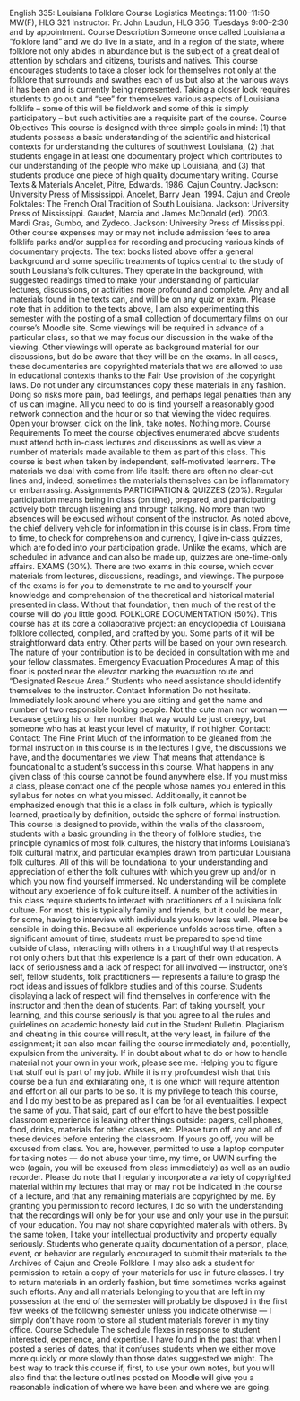 English 335: Louisiana Folklore
Course Logistics
Meetings:	11:00–11:50 MW(F), HLG 321
Instructor:	Pr. John Laudun, HLG 356, Tuesdays 9:00–2:30 and by appointment.
Course Description
Someone once called Louisiana a “folklore land” and we do live in a state, and in a region of the state, where folklore not only abides in abundance but is the subject of a great deal of attention by scholars and citizens, tourists and natives. This course encourages students to take a closer look for themselves not only at the folklore that surrounds and swathes each of us but also at the various ways it has been and is currently being represented. Taking a closer look requires students to go out and “see” for themselves various aspects of Louisiana folklife – some of this will be fieldwork and some of this is simply participatory – but such activities are a requisite part of the course.
Course Objectives
This course is designed with three simple goals in mind: (1) that students possess a basic understanding of the scientific and historical contexts for understanding the cultures of southwest Louisiana, (2) that students engage in at least one documentary project which contributes to our understanding of the people who make up Louisiana, and (3) that students produce one piece of high quality documentary writing.
Course Texts & Materials
Ancelet, Pitre, Edwards. 1986. Cajun Country. Jackson: University Press of Mississippi.
Ancelet, Barry Jean. 1994. Cajun and Creole Folktales: The French Oral Tradition of South Louisiana. Jackson: University Press of Mississippi.
Gaudet, Marcia and James McDonald (ed). 2003. Mardi Gras, Gumbo, and Zydeco. Jackson: University Press of Mississippi.
Other course expenses may or may not include admission fees to area folklife parks and/or supplies for recording and producing various kinds of documentary projects.
The text books listed above offer a general background and some specific treatments of topics central to the study of south Louisiana’s folk cultures. They operate in the background, with suggested readings timed to make your understanding of particular lectures, discussions, or activities more profound and complete. Any and all materials found in the texts can, and will be on any quiz or exam.
Please note that in addition to the texts above, I am also experimenting this semester with the posting of a small collection of documentary films on our course’s Moodle site. Some viewings will be required in advance of a particular class, so that we may focus our discussion in the wake of the viewing. Other viewings will operate as background material for our discussions, but do be aware that they will be on the exams. In all cases, these documentaries are copyrighted materials that we are allowed to use in educational contexts thanks to the Fair Use provision of the copyright laws. Do not under any circumstances copy these materials in any fashion. Doing so risks more pain, bad feelings, and perhaps legal penalties than any of us can imagine. All you need to do is find yourself a reasonably good network connection and the hour or so that viewing the video requires. Open your browser, click on the link, take notes. Nothing more.
Course Requirements
To meet the course objectives enumerated above students must attend both in-class lectures and discussions as well as view a number of materials made available to them as part of this class. This course is best when taken by independent, self-motivated learners. The materials we deal with come from life itself: there are often no clear-cut lines and, indeed, sometimes the materials themselves can be inflammatory or embarrassing. 
Assignments
PARTICIPATION & QUIZZES (20%). Regular participation means being in class (on time), prepared, and participating actively both through listening and through talking. No more than two absences will be excused without consent of the instructor. As noted above, the chief delivery vehicle for information in this course is in class. From time to time, to check for comprehension and currency, I give in-class quizzes, which are folded into your participation grade. Unlike the exams, which are scheduled in advance and can also be made up, quizzes are one-time-only affairs.
EXAMS (30%). There are two exams in this course, which cover materials from lectures, discussions, readings, and viewings. The purpose of the exams is for you to demonstrate to me and to yourself your knowledge and comprehension of the theoretical and historical material presented in class. Without that foundation, then much of the rest of the course will do you little good.
FOLKLORE DOCUMENTATION (50%). This course has at its core a collaborative project: an encyclopedia of Louisiana folklore collected, compiled, and crafted by you. Some parts of it will be straightforward data entry. Other parts will be based on your own research. The nature of your contribution is to be decided in consultation with me and your fellow classmates. 
Emergency Evacuation Procedures
A map of this floor is posted near the elevator marking the evacuation route and “Designated Rescue Area.” Students who need assistance should identify themselves to the instructor.
Contact Information
Do not hesitate. Immediately look around where you are sitting and get the name and number of two responsible looking people. Not the cute man nor woman — because getting his or her number that way would be just creepy, but someone who has at least your level of maturity, if not higher.
Contact: 
Contact: 
The Fine Print
Much of the information to be gleaned from the formal instruction in this course is in the lectures I give, the discussions we have, and the documentaries we view. That means that attendance is foundational to a student’s success in this course. What happens in any given class of this course cannot be found anywhere else. If you must miss a class, please contact one of the people whose names you entered in this syllabus for notes on what you missed. 
Additionally, it cannot be emphasized enough that this is a class in folk culture, which is typically learned, practically by definition, outside the sphere of formal instruction. This course is designed to provide, within the walls of the classroom, students with a basic grounding in the theory of folklore studies, the principle dynamics of most folk cultures, the history that informs Louisiana’s folk cultural matrix, and particular examples drawn from particular Louisiana folk cultures. All of this will be foundational to your understanding and appreciation of either the folk cultures with which you grew up and/or in which you now find yourself immersed. No understanding will be complete without any experience of folk culture itself. A number of the activities in this class require students to interact with practitioners of a Louisiana folk culture. For most, this is typically family and friends, but it could be mean, for some, having to interview with individuals you know less well. Please be sensible in doing this. 
Because all experience unfolds across time, often a significant amount of time, students must be prepared to spend time outside of class, interacting with others in a thoughtful way that respects not only others but that this experience is a part of their own education.
A lack of seriousness and a lack of respect for all involved — instructor, one’s self, fellow students, folk practitioners — represents a failure to grasp the root ideas and issues of folklore studies and of this course. Students displaying a lack of respect will find themselves in conference with the instructor and then the dean of students.
Part of taking yourself, your learning, and this course seriously is that you agree to all the rules and guidelines on academic honesty laid out in the Student Bulletin. Plagiarism and cheating in this course will result, at the very least, in failure of the assignment; it can also mean failing the course immediately and, potentially, expulsion from the university. If in doubt about what to do or how to handle material not your own in your work, please see me. Helping you to figure that stuff out is part of my job. 
While it is my profoundest wish that this course be a fun and exhilarating one, it is one which will require attention and effort on all our parts to be so. It is my privilege to teach this course, and I do my best to be as prepared as I can be for all eventualities. I expect the same of you.
That said, part of our effort to have the best possible classroom experience is leaving other things outside: pagers, cell phones, food, drinks, materials for other classes, etc. Please turn off any and all of these devices before entering the classroom. If yours go off, you will be excused from class. You are, however, permitted to use a laptop computer for taking notes — do not abuse your time, my time, or UWIN surfing the web (again, you will be excused from class immediately) as well as an audio recorder. Please do note that I regularly incorporate a variety of copyrighted material within my lectures that may or may not be indicated in the course of a lecture, and that any remaining materials are copyrighted by me. By granting you permission to record lectures, I do so with the understanding that the recordings will only be for your use and only your use in the pursuit of your education. You may not share copyrighted materials with others.
By the same token, I take your intellectual productivity and property equally seriously. Students who generate quality documentation of a person, place, event, or behavior are regularly encouraged to submit their materials to the Archives of Cajun and Creole Folklore. I may also ask a student for permission to retain a copy of your materials for use in future classes. I try to return materials in an orderly fashion, but time sometimes works against such efforts. Any and all materials belonging to you that are left in my possession at the end of the semester will probably be disposed in the first few weeks of the following semester unless you indicate otherwise — I simply don’t have room to store all student materials forever in my tiny office.
Course Schedule
The schedule flexes in response to student interested, experience, and expertise. I have found in the past that when I posted a series of dates, that it confuses students when we either move more quickly or more slowly than those dates suggested we might. The best way to track this course if, first, to use your own notes, but you will also find that the lecture outlines posted on Moodle will give you a reasonable indication of where we have been and where we are going.